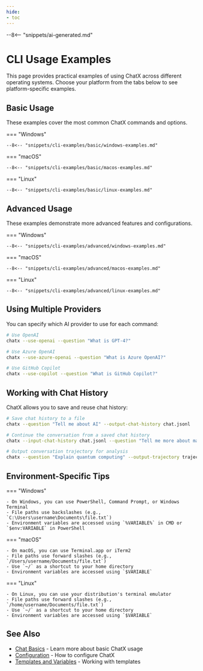```yaml
---
hide:
- toc
---
```


--8<-- "snippets/ai-generated.md"

# CLI Usage Examples

This page provides practical examples of using ChatX across different operating systems. Choose your platform from the tabs below to see platform-specific examples.

## Basic Usage

These examples cover the most common ChatX commands and options.

=== "Windows"
    
    --8<-- "snippets/cli-examples/basic/windows-examples.md"

=== "macOS"
    
    --8<-- "snippets/cli-examples/basic/macos-examples.md"

=== "Linux"
    
    --8<-- "snippets/cli-examples/basic/linux-examples.md"

## Advanced Usage

These examples demonstrate more advanced features and configurations.

=== "Windows"
    
    --8<-- "snippets/cli-examples/advanced/windows-examples.md"

=== "macOS"
    
    --8<-- "snippets/cli-examples/advanced/macos-examples.md"

=== "Linux"
    
    --8<-- "snippets/cli-examples/advanced/linux-examples.md"

## Using Multiple Providers

You can specify which AI provider to use for each command:

```bash
# Use OpenAI
chatx --use-openai --question "What is GPT-4?"

# Use Azure OpenAI
chatx --use-azure-openai --question "What is Azure OpenAI?"

# Use GitHub Copilot
chatx --use-copilot --question "What is GitHub Copilot?"
```

## Working with Chat History

ChatX allows you to save and reuse chat history:

```bash
# Save chat history to a file
chatx --question "Tell me about AI" --output-chat-history chat.jsonl

# Continue the conversation from a saved chat history
chatx --input-chat-history chat.jsonl --question "Tell me more about machine learning"

# Output conversation trajectory for analysis
chatx --question "Explain quantum computing" --output-trajectory trajectory.md
```

## Environment-Specific Tips

=== "Windows"

    - On Windows, you can use PowerShell, Command Prompt, or Windows Terminal
    - File paths use backslashes (e.g., `C:\Users\username\Documents\file.txt`)
    - Environment variables are accessed using `%VARIABLE%` in CMD or `$env:VARIABLE` in PowerShell

=== "macOS"

    - On macOS, you can use Terminal.app or iTerm2
    - File paths use forward slashes (e.g., `/Users/username/Documents/file.txt`)
    - Use `~/` as a shortcut to your home directory
    - Environment variables are accessed using `$VARIABLE`

=== "Linux"

    - On Linux, you can use your distribution's terminal emulator
    - File paths use forward slashes (e.g., `/home/username/Documents/file.txt`)
    - Use `~/` as a shortcut to your home directory
    - Environment variables are accessed using `$VARIABLE`

## See Also

- [Chat Basics](/usage/basics.md) - Learn more about basic ChatX usage
- [Configuration](/usage/configuration.md) - How to configure ChatX
- [Templates and Variables](/usage/templates-and-variables.md) - Working with templates